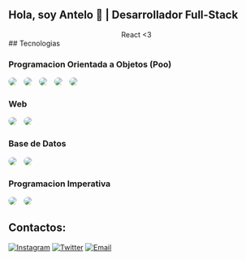 ## Hola, soy Antelo 👋 | Desarrollador Full-Stack
<center>React <3</center>
## Tecnologias
<h3>Programacion Orientada a Objetos (Poo)</h3>
<div style="display: inline-block"> 
    <img src="https://img.shields.io/badge/JavaScript-F7DF1E?style=for-the-badge&logo=javascript&logoColor=black" style="align: center; border-radius: 15px; margin-right: 10px;">
    <img src="https://img.shields.io/badge/.NET-5C2D91?style=for-the-badge&logo=.net&logoColor=white" style="align: center; border-radius: 15px; margin-right: 10px;">
</div>

<div style="display: inline-block"> 
<img src="https://img.shields.io/badge/PHP-777BB4?style=for-the-badge&logo=php&logoColor=white" style="align: center; border-radius: 15px; margin-right: 10px;">
    <img src="https://img.shields.io/badge/Java-ED8B00?style=for-the-badge&logo=openjdk&logoColor=white" style="align: center; border-radius: 15px; margin-right: 10px;">
    <img src="https://img.shields.io/badge/C%23-239120?style=for-the-badge&logo=c-sharp&logoColor=white" style="align: center; border-radius: 15px; margin-right: 10px;">
    
</div>
<h3>Web</h3>
<div style="display: inline-block"> 
    <img src="https://img.shields.io/badge/HTML5-E34F26?style=for-the-badge&logo=html5&logoColor=white" style="align: center; border-radius: 15px; margin-right: 10px;">
    <img src="https://img.shields.io/badge/CSS3-1572B6?style=for-the-badge&logo=css3&logoColor=white" style="align: center; border-radius: 15px; margin-right: 10px;">
</div>
<h3>Base de Datos</h3>
<div style="display: inline-block"> 
<img src="https://img.shields.io/badge/MySQL-00000F?style=for-the-badge&logo=mysql&logoColor=white" style="align: center; border-radius: 15px; margin-right: 10px;">
    <img src="https://img.shields.io/badge/Microsoft_SQL_Server-CC2927?style=for-the-badge&logo=microsoft-sql-server&logoColor=white" style="align: center; border-radius: 15px; margin-right: 10px;">
</div>
<h3>Programacion Imperativa</h3>
<div style="display: inline-block"> 
<img src="https://img.shields.io/badge/Python-14354C?style=for-the-badge&logo=python&logoColor=white" style="align: center; border-radius: 15px; margin-right: 10px;">
    <img src="https://img.shields.io/badge/C%2B%2B-00599C?style=for-the-badge&logo=c%2B%2B&logoColor=white" style="align: center; border-radius: 15px; margin-right: 10px;">
    </div>
    
## Contactos:

[![Instagram](https://img.shields.io/badge/Instagram-ff69b4?style=for-the-badge&logo=instagram&logoColor=white)](https://www.instagram.com/)
[![Twitter](https://img.shields.io/badge/Twitter-1da1f2?style=for-the-badge&logo=twitter&logoColor=white)](https://twitter.com/)
[![Email](https://img.shields.io/badge/Email-d14836?style=for-the-badge&logo=gmail&logoColor=white)](mailto:Santino.Antelo@outlook.es)

